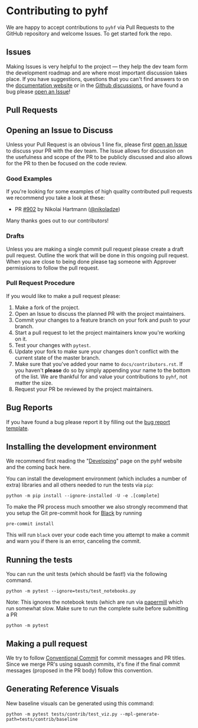 # Contributing to pyhf

We are happy to accept contributions to `pyhf` via Pull Requests to the GitHub repository and welcome Issues.
To get started fork the repo.

## Issues

Making Issues is very helpful to the project &mdash; they help the dev team form the development roadmap and are where most important discussion takes place.
If you have suggestions, questions that you can't find answers to on the [documentation website](https://scikit-hep.org/pyhf/) or in the [Github discussions](https://github.com/scikit-hep/pyhf/discussions), or have found a bug please [open an Issue](https://github.com/scikit-hep/pyhf/issues/new/choose)!

## Pull Requests

## Opening an Issue to Discuss

Unless your Pull Request is an obvious 1 line fix, please first [open an Issue](https://github.com/scikit-hep/pyhf/issues/new/choose) to discuss your PR with the dev team.
The Issue allows for discussion on the usefulness and scope of the PR to be publicly discussed and also allows for the PR to then be focused on the code review.

### Good Examples

If you're looking for some examples of high quality contributed pull requests we recommend you take a look at these:

- PR [#902](https://github.com/scikit-hep/pyhf/pull/902) by Nikolai Hartmann ([@nikoladze](https://github.com/nikoladze))

Many thanks goes out to our contributors!

### Drafts

Unless you are making a single commit pull request please create a draft pull request. Outline the work that will be done in this ongoing pull request. When you are close to being done please tag someone with Approver permissions to follow the pull request.

### Pull Request Procedure

If you would like to make a pull request please:

1. Make a fork of the project.
2. Open an Issue to discuss the planned PR with the project maintainers.
3. Commit your changes to a feature branch on your fork and push to your branch.
4. Start a pull request to let the project maintainers know you're working on it.
5. Test your changes with `pytest`.
6. Update your fork to make sure your changes don't conflict with the current state of the master branch.
7. Make sure that you've added your name to `docs/contributors.rst`.
If you haven't **please** do so by simply appending your name to the bottom of the list.
We are thankful for and value your contributions to `pyhf`, not matter the size.
8. Request your PR be reviewed by the project maintainers.

## Bug Reports

If you have found a bug please report it by filling out the [bug report template](https://github.com/scikit-hep/pyhf/issues/new?template=Bug-Report.md&labels=bug&title=Bug+Report+:+Title+Here).

## Installing the development environment

We recommend first reading the "[Developing](https://scikit-hep.org/pyhf/development.html)" page on the pyhf website and the coming back here.

You can install the development environment (which includes a number of extra) libraries and all others needed to run the tests via `pip`:

```
python -m pip install --ignore-installed -U -e .[complete]
```

To make the PR process much smoother we also strongly recommend that you setup the Git pre-commit hook for [Black](https://github.com/psf/black) by running

```
pre-commit install
```

This will run `black` over your code each time you attempt to make a commit and warn you if there is an error, canceling the commit.

## Running the tests

You can run the unit tests (which should be fast!) via the following command.

```
python -m pytest --ignore=tests/test_notebooks.py
```

Note: This ignores the notebook tests (which are run via [papermill](https://github.com/nteract/papermill) which run somewhat slow.
Make sure to run the complete suite before submitting a PR

```
python -m pytest
```

## Making a pull request

We try to follow [Conventional Commit](https://www.conventionalcommits.org/) for commit messages and PR titles. Since we merge PR's using squash commits, it's fine if the final commit messages (proposed in the PR body) follow this convention.

## Generating Reference Visuals

New baseline visuals can be generated using this command:

```
python -m pytest tests/contrib/test_viz.py --mpl-generate-path=tests/contrib/baseline
```
